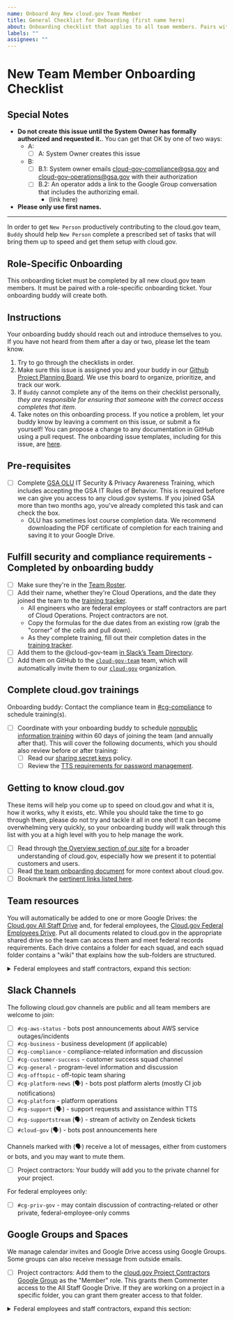 ```yaml
---
name: Onboard Any New cloud.gov Team Member
title: General Checklist for Onboarding (first name here)
about: Onboarding checklist that applies to all team members. Pairs with a role-specific checklist.
labels: ""
assignees: ""
---
```


# New Team Member Onboarding Checklist

## Special Notes

- **Do not create this issue until the System Owner has formally authorized and requested it.**. You can get that OK by one of two ways:
  - A:
    - [ ] A: System Owner creates this issue
  - B:
    - [ ] B.1: System owner emails cloud-gov-compliance@gsa.gov and cloud-gov-operations@gsa.gov with their authorization
    - [ ] B.2: An operator adds a link to the Google Group conversation that includes the authorizing email.
      - (link here)
- **Please only use first names.**

---

In order to get `New Person` productively contributing to the cloud.gov team, `Buddy` should help `New Person` complete a prescribed set of tasks that will bring them up to speed and get them setup with cloud.gov.

## Role-Specific Onboarding

This onboarding ticket must be completed by all new cloud.gov team members. It must be paired with a role-specific onboarding ticket. Your onboarding buddy will create both.

## Instructions

Your onboarding buddy should reach out and introduce themselves to you. If you have not heard from them after a day or two, please let the team know.

1. Try to go through the checklists in order.
1. Make sure this issue is assigned you and your buddy in our [Github Project Planning Board](https://github.com/orgs/cloud-gov/projects/27/views/1). We use this board to organize, prioritize, and track our work.
1. If `Buddy` cannot complete any of the items on their checklist personally, _they are responsible for ensuring that someone with the correct access completes that item_.
1. Take notes on this onboarding process. If you notice a problem, let your buddy know by leaving a comment on this issue, or submit a fix yourself! You can propose a change to any documentation in GitHub using a pull request. The onboarding issue templates, including for this issue, are [here](https://github.com/cloud-gov/product/blob/main/.github/ISSUE_TEMPLATE).

## Pre-requisites

- [ ] Complete [GSA OLU](https://gsaolu.gsa.gov/) IT Security & Privacy Awareness Training, which includes accepting the GSA IT Rules of Behavior. This is required before we can give you access to any cloud.gov systems. If you joined GSA more than two months ago, you've already completed this task and can check the box.
  - OLU has sometimes lost course completion data. We recommend downloading the PDF certificate of completion for each training and saving it to your Google Drive.

## Fulfill security and compliance requirements - Completed by onboarding buddy

- [ ] Make sure they're in the [Team Roster](https://docs.google.com/spreadsheets/d/187663k5MYJBNlKExLu_nhuovcZQfIbqYCu2n4noNY1o/edit#gid=0).
- [ ] Add their name, whether they're Cloud Operations, and the date they joined the team to the [training tracker](https://docs.google.com/spreadsheets/d/1hqU6cNeEB293OT0j3OvbdAFRkrf2zDOrPVxGfnr4sSw/edit#gid=0).
  - All engineers who are federal employees or staff contractors are part of Cloud Operations. Project contractors are not.
  - Copy the formulas for the due dates from an existing row (grab the "corner" of the cells and pull down).
  - As they complete training, fill out their completion dates in the [training tracker](https://docs.google.com/spreadsheets/d/1hqU6cNeEB293OT0j3OvbdAFRkrf2zDOrPVxGfnr4sSw/edit#gid=0).
- [ ] Add them to the @cloud-gov-team [in Slack’s Team Directory](https://get.slack.help/hc/en-us/articles/212906697-User-Groups#edit-a-user-group).
- [ ] Add them on GitHub to the [`cloud-gov-team`](https://github.com/orgs/cloud-gov/teams/cloud-gov-team) team, which will automatically invite them to our [`cloud-gov`](https://github.com/orgs/cloud-gov/people) organization.

## Complete cloud.gov trainings

Onboarding buddy: Contact the compliance team in [#cg-compliance](https://gsa.enterprise.slack.com/archives/C0A1Z7L2U) to schedule training(s).

- [ ] Coordinate with your onboarding buddy to schedule [nonpublic information training](https://docs.google.com/presentation/d/1uB4MlGCu8ZYUxjKVZKwicQ95MvLxaT4Mh93y6w79GPw/edit#slide=id.p) within 60 days of joining the team (and annually after that). This will cover the following documents, which you should also review before or after training:
  - [ ] Read our [sharing secret keys](https://cloud.gov/docs/ops/secrets/#sharing-secret-keys) policy.
  - [ ] Review the [TTS requirements for password management](https://handbook.tts.gsa.gov/general-information-and-resources/tech-policies/password-requirements/).

## Getting to know cloud.gov

These items will help you come up to speed on cloud.gov and what it is, how it works, why it exists, etc. While you should take the time to go through them, please do not try and tackle it all in one shot! It can become overwhelming very quickly, so your onboarding buddy will walk through this list with you at a high level with you to help manage the work.

- [ ] Read through [the Overview section of our site](https://cloud.gov/docs/overview/what-is-cloudgov/) for a broader understanding of cloud.gov, especially how we present it to potential customers and users.
- [ ] Read [the team onboarding document](https://github.com/cloud-gov/product/blob/main/Onboarding.md) for more context about cloud.gov.
- [ ] Bookmark the [pertinent links listed here](https://github.com/cloud-gov/product/blob/main/PertinentLinks.md).

## Team resources

You will automatically be added to one or more Google Drives: the [Cloud.gov All Staff Drive](https://drive.google.com/drive/folders/0ANH-Bql6mXGBUk9PVA) and, for federal employees, the [Cloud.gov Federal Employees Drive](https://drive.google.com/drive/folders/0AE_c0OLGmVIgUk9PVA). Put all documents related to cloud.gov in the appropriate shared drive so the team can access them and meet federal records requirements. Each drive contains a folder for each squad, and each squad folder contains a "wiki" that explains how the sub-folders are structured.

<details>
  <summary>
    Federal employees and staff contractors, expand this section:
  </summary>

- [ ] Subscribe to [the cloud.gov team calendar](https://calendar.google.com/calendar/embed?src=gsa.gov_0samf7guodi7o2jhdp0ec99aks@group.calendar.google.com&ctz=America/Los_Angeles) (click the + in the bottom right) so you know when assorted team meetings are happening in the various squads. Tip: When you plan Out of Office time, make a calendar event for that on the cloud.gov calendar so that your teammates know you'll be away.

</details>

## Slack Channels

The following cloud.gov channels are public and all team members are welcome to join:

- [ ] `#cg-aws-status` - bots post announcements about AWS service outages/incidents
- [ ] `#cg-business` - business development (if applicable)
- [ ] `#cg-compliance` - compliance-related information and discussion
- [ ] `#cg-customer-success` - customer success squad channel
- [ ] `#cg-general` - program-level information and discussion
- [ ] `#cg-offtopic` - off-topic team sharing
- [ ] `#cg-platform-news` (🗣️) - bots post platform alerts (mostly CI job notifications)
- [ ] `#cg-platform` - platform operations
- [ ] `#cg-support` (🗣️) - support requests and assistance within TTS
- [ ] `#cg-supportstream` (🗣️) - stream of activity on Zendesk tickets
- [ ] `#cloud-gov` (🗣️) - bots post announcements here

Channels marked with (🗣️) receive a lot of messages, either from customers or bots, and you may want to mute them.

- [ ] Project contractors: Your buddy will add you to the private channel for your project.

For federal employees only:

- [ ] `#cg-priv-gov` - may contain discussion of contracting-related or other private, federal-employee-only comms

## Google Groups and Spaces

We manage calendar invites and Google Drive access using Google Groups. Some groups can also receive message from outside emails.

- [ ] Project contractors: Add them to the [cloud.gov Project Contractors Google Group](https://groups.google.com/a/gsa.gov/g/cloud-gov-project-contractors/members) as the "Member" role. This grants them Commenter access to the All Staff Google Drive. If they are working on a project in a specific folder, you can grant them greater access to that folder.

<details>
  <summary>
    Federal employees and staff contractors, expand this section:
  </summary>

Add them to the following Google Groups:

- [ ] [cloud.gov Team](https://groups.google.com/a/gsa.gov/g/cloud-gov/members) so they can participate in team-wide internal communication.
- [ ] Business Unit Only - Add them to the [cloud.gov inquiries Google Group](https://groups.google.com/a/gsa.gov/g/cloud-gov-inquiries/members) so they can keep apprised of prospective new clients.

You will automatically be added to the Google Space [CG-PRIV](https://mail.google.com/mail/u/0/#chat/space/AAAAr60JXAc), a fallback team communication channel in the event Slack is down.

They may need added to one or more of these team-specific groups:

- [ ] [cloud.gov Assurance Team](https://groups.google.com/a/gsa.gov/g/cloud-gov-assurance/members)
- [ ] [cloud.gov Compliance](https://groups.google.com/a/gsa.gov/g/cloud-gov-compliance/members) (external email accepted)
- [ ] [cloud.gov Customer Success Team](https://groups.google.com/a/gsa.gov/g/cloud-gov-customer-success/members)

Lastly, for federal employees only:

- [ ] [cloud.gov Federal Employees](https://groups.google.com/a/gsa.gov/g/cloud-gov-federal-employees/members)
- [ ] Make them a Space Manager in [CG-PRIV](https://mail.google.com/mail/u/0/#chat/space/AAAAr60JXAc).

</details>
